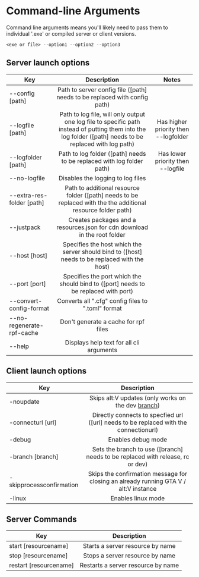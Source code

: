 # Command-line Arguments

Command line arguments means you'll likely need to pass them to individual '.exe' or compiled server or client versions.

`<exe or file> --option1 --option2 --option3`

## Server launch options

| Key   |             Description             |             Notes             |
| ------ | :-------------------------------: | :-------------------------------: |
|   --config [path]             |   Path to server config file ([path] needs to be replaced with config path)   |   |
|   --logfile [path]            |   Path to log file, will only output one log file to specific path instead of putting them into the log folder ([path] needs to be replaced with log path)         |   Has higher priority then --logfolder   |
|   --logfolder [path]          |   Path to log folder ([path] needs to be replaced with log folder path)   |   	Has lower priority then --logfile   |
|   --no-logfile                |   Disables the logging to log files   |   |
|   --extra-res-folder [path]   |   Path to additional resource folder ([path] needs to be replaced with the the additional resource folder path)   |   |
|   --justpack                  |   Creates packages and a resources.json for cdn download in the root folder   |   |
|   --host [host]               |   Specifies the host which the server should bind to ([host] needs to be replaced with the host)   |   |
|   --port [port]               |   Specifies the port which the should bind to ([port] needs to be replaced with port)   |   |
|   --convert-config-format     |   Converts all ".cfg" config files to ".toml" format   |   |
|   --no-regenerate-rpf-cache   |   Don't generate a cache for rpf files   |   |
|   --help                      |   Displays help text for all cli arguments    |   |

## Client launch options

| Key       |             Description             |
| ------    | :-------------------------------: |
|   -noupdate                 |   Skips alt:V updates (only works on the dev [branch](https://docs.altv.mp/articles/branches.html#dev-development)) |
|   -connecturl [url]         |   Directly connects to specfied url ([url] needs to be replaced with the connectionurl)   |
|   -debug                    |   Enables debug mode   |
|   -branch [branch]          |   Sets the branch to use ([branch] needs to be replaced with release, rc or dev)   |
|   -skipprocessconfirmation  |   Skips the confirmation message for closing an already running GTA V / alt:V instance   |
|   -linux                    |   Enables linux mode   |

## Server Commands

| Key       |             Description             |
| ------    | :-------------------------------: |
|   start [resourcename]    |   Starts a server resource by name    |
|   stop [resourcename]     |   Stops a server resource by name     |
|   restart [resourcename]  |   Restarts a server resource by name  |
